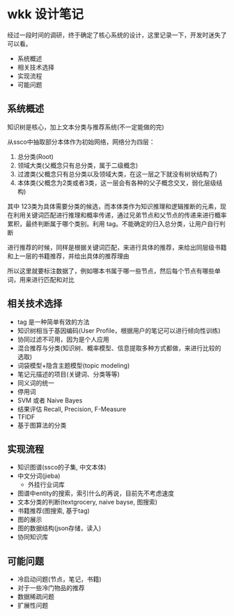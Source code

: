 # wkk 设计笔记

经过一段时间的调研，终于确定了核心系统的设计，这里记录一下，开发时迷失了可以看。

<!-- MarkdownTOC -->

- 系统概述
- 相关技术选择
- 实现流程
- 可能问题

<!-- /MarkdownTOC -->


## 系统概述

知识树是核心，加上文本分类与推荐系统(不一定能做的完)

从ssco中抽取部分本体作为初始网络，网络分为四层：

1. 总分类(Root)
2. 领域大类(父概念只有总分类，属于二级概念)
3. 过渡类(父概念只有总分类以及领域大类，在这一层之下就没有树状结构了)
4. 本体类(父概念为2类或者3类，这一层会有各种的父子概念交叉，弱化层级结构)

其中 123类为具体需要分类的候选，而本体类作为知识推理和逻辑推断的元素，现在利用关键词匹配进行推理和概率传递，通过兄弟节点和父节点的传递来进行概率累积，最终判断属于哪个类别。利用 tag。不能确定的归入总分类，让用户自行判断

进行推荐的时候，同样是根据关键词匹配，来进行具体的推荐，来给出同层级书籍和上一层的书籍推荐，并给出具体的推荐理由

所以这里就要标注数据了，例如哪本书属于哪一些节点，然后每个节点有哪些单词，用来进行匹配和对比

## 相关技术选择

+ tag 是一种简单有效的方法
+ 知识树相当于基因编码(User Profile，根据用户的笔记可以进行倾向性训练)
+ 协同过滤不可用，因为是个人应用
+ 混合推荐与分类(知识树、概率模型、信息提取多种方式都做，来进行比较的选取)
+ 词袋模型+隐含主题模型(topic modeling)
+ 笔记元描述的项目(关键词、分类等等)
+ 同义词的统一
+ 停用词
+ SVM 或者 Naive Bayes
+ 结果评估 Recall, Precision, F-Measure
+ TFIDF
+ 基于图算法的分类

## 实现流程

+ 知识图谱(ssco的子集, 中文本体)
+ 中文分词(jieba)
    + 外挂行业词库
+ 图谱中entity的搜索，索引什么的再说，目前先不考虑速度
+ 文本分类的判断(textgrocery, naive bayse, 图搜索)
+ 书籍推荐(图搜索, 基于tag)
+ 图的展示
+ 图的数据结构(json存储，读入)
+ 协同知识库

## 可能问题

+ 冷启动问题(节点，笔记，书籍)
+ 对于一些冷门物品的推荐
+ 数据稀疏问题
+ 扩展性问题
